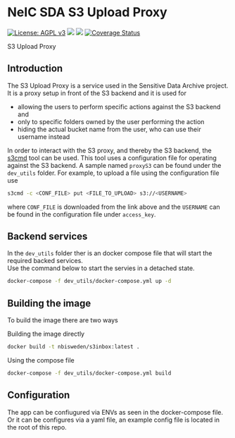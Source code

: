 # NeIC SDA S3 Upload Proxy

[![License: AGPL v3](https://img.shields.io/badge/License-AGPLv3-orange.svg)](https://www.gnu.org/licenses/agpl-3.0)
![](https://github.com/NBISweden/S3-Upload-Proxy/workflows/static%20check/badge.svg)
![](https://github.com/NBISweden/S3-Upload-Proxy/workflows/Go%20tests/badge.svg)
[![Coverage Status](https://coveralls.io/repos/github/NBISweden/S3-Upload-Proxy/badge.svg?branch=master)](https://coveralls.io/github/NBISweden/S3-Upload-Proxy?branch=master)

S3 Upload Proxy

## Introduction
The S3 Upload Proxy is a service used in the Sensitive Data Archive project. It is a proxy setup in front of the S3 backend and it is used for
- allowing the users to perform specific actions against the S3 backend and
- only to specific folders owned by the user performing the action
- hiding the actual bucket name from the user, who can use their username instead

In order to interact with the S3 proxy, and thereby the S3 backend, the [s3cmd](https://s3tools.org/s3cmd) tool can be used. 
This tool uses a configuration file for operating against the S3 backend. A sample named `proxyS3` can be found under the `dev_utils` folder.
For example, to upload a file using the configuration file use

```bash
s3cmd -c <CONF_FILE> put <FILE_TO_UPLOAD> s3://<USERNAME>
```
where `CONF_FILE` is downloaded from the link above and the `USERNAME` can be found in the configuration file under `access_key`.

## Backend services

In the `dev_utils` folder ther is an docker compose file that will start the required backed services.  
Use the command below to start the servies in a detached state.

```sh
docker-compose -f dev_utils/docker-compose.yml up -d
```

## Building the image

To build the image there are two ways

Building the image directly

```sh
docker build -t nbisweden/s3inbox:latest .
```

Using the compose file

```sh
docker-compose -f dev_utils/docker-compose.yml build
```

## Configuration

The app can be confiugured via ENVs as seen in the docker-compose file. Or it can be configures via a yaml file, an example config file is located in the root of this repo.
